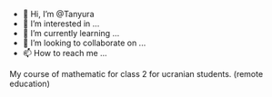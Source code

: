 - 👋 Hi, I’m @Tanyura
- 👀 I’m interested in ...
- 🌱 I’m currently learning ...
- 💞️ I’m looking to collaborate on ...
- 📫 How to reach me ...

<!---
Tanyura/Tanyura is a ✨ special ✨ repository because its `README.md` (this file) appears on your GitHub profile.
You can click the Preview link to take a look at your changes.
--->
My course of mathematic for class 2 for ucranian students. (remote education)
